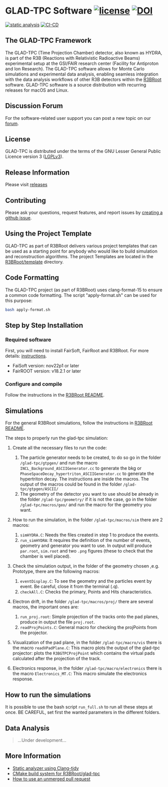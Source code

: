 # GLAD-TPC Software [![license](https://alfa-ci.gsi.de/shields/badge/license-LGPL--3.0-orange.svg)](COPYRIGHT) [![DOI](https://zenodo.org/badge/DOI/10.5281/zenodo.14291537.svg)](https://doi.org/10.5281/zenodo.14291537)

[![static analysis](https://github.com/R3BRootGroup/glad-tpc/actions/workflows/static_analysis.yml/badge.svg)](https://github.com/R3BRootGroup/glad-tpc/actions/workflows/static_analysis.yml) [![CI-CD](https://github.com/R3BRootGroup/glad-tpc/actions/workflows/main.yml/badge.svg)](https://github.com/R3BRootGroup/glad-tpc/actions/workflows/main.yml)

## The GLAD-TPC Framework

The GLAD-TPC (Time Projection Chamber) detector, also known as HYDRA, is part of the R3B (Reactions with Relativistic Radioactive Beams) experimental setup at the GSI/FAIR research center (Facility for Antiproton and Ion Research). The GLAD-TPC software allows for Monte Carlo simulations and experimental data analysis, enabling seamless integration with the data analysis workflows of other R3B detectors within the [R3BRoot](https://github.com/R3BRootGroup/R3BRoot) software. GLAD-TPC software is a source distribution with recurring releases for macOS and Linux.

## Discussion Forum

For the software-related user support you can post a new topic on our [forum](https://forum.gsi.de/index.php?t=index&cat=40&).

## License

GLAD-TPC is distributed under the terms of the GNU Lesser General Public Licence version 3 ([LGPLv3](https://github.com/R3BRootGroup/glad-tpc/blob/dev/LICENSE)).

## Release Information
Please visit [releases](https://github.com/R3BRootGroup/glad-tpc/releases)

## Contributing
Please ask your questions, request features, and report issues by [creating a github issue](https://github.com/R3BRootGroup/glad-tpc/issues/new/choose).

## Using the Project Template

GLAD-TPC as part of R3BRoot delivers various project templates that can be used as a starting point for anybody who would like to build simulation and reconstruction algorithms. The project Templates are located in the [R3BRoot/template](https://github.com/R3BRootGroup/R3BRoot/tree/dev/template) directory.

## Code Formatting
The GLAD-TPC project (as part of R3BRoot) uses clang-format-15 to ensure a common code formatting. The script "apply-format.sh" can be used for this purpose: 
~~~bash
bash apply-format.sh
~~~

## Step by Step Installation

### Required software

First, you will need to install FairSoft, FairRoot and R3BRoot. For more details: [instructions](https://www.r3broot.gsi.de/installation). 
- FaiSoft version: nov22p1 or later
- FairROOT version: v18.2.1 or later


### Configure and compile

Follow the instructions in the [R3BRoot README](https://github.com/R3BRootGroup/R3BRoot/blob/dev/README.md).


## Simulations

For the general R3BRoot simulations, follow the instructions in [R3BRoot README](https://github.com/R3BRootGroup/R3BRoot/blob/dev/README.md).

The steps to properly run the glad-tpc simulation:

1. Create all the necessary files to run the code:
	1. The particle generator needs to be created, to do so go in the folder `/glad-tpc/gtpgen/` and run the macro `INCL_Background_ASCIIGenerator.cc` to generate the bkg or `PhaseSpaceDecay_hypertriton_ASCIIGenerator.cc` to generate the hypertriton decay. The instructions are inside the macros. The output of the macros could be found in the folder `/glad-tpc/gtpgen/ASCII/`
	2. The geometry of the detector you want to use should be already in the folder `/glad-tpc/geometry/` if it is not the case, go in the folder `/glad-tpc/macros/geo/` and run the macro for the geometry you want.

2. How to run the simulation, in the folder `/glad-tpc/macros/sim` there are 2 macros:
	1. `simHYDRA.C`: Needs the files created in step 1 to produce the events.
	2. `run_simHYDRA`: It requires the definition of the number of events, geometry and generator you want to use.
	In output will produce `par.root`, `sim.root` and two `.png` figures (these to check that the chamber is well placed).

3. Check the simulation output, in the folder of the geometry chosen ,e.g. Prototype, there are the following macros:
	1. `eventDisplay.C`: To see the geometry and the particles event by event. Be careful, close it from the terminal (.q).
	2. `checkAll.C`: Checks the primary, Points and Hits characteristics.

4. Electron drift, in the folder `/glad-tpc/macros/proj/` there are several macros, the important ones are:
	1. `run_proj.root`: Simple projection of the tracks onto the pad planes, produce in output the file `proj.root`.
	2. `readProjPoints.C`: General macro for checking the projPoints from the projector.

5. Visualization of the pad plane, in the folder `/glad-tpc/macro/vis` there is the macro `readVPadPlane.C`: This macro plots the output of the glad-tpc projector: plots the `R3BGTPCProjPoint` which contains the virtual pads calculated after the projection of the track.

6. Electronics response, in the folder `/glad-tpc/macro/electronics` there is the macro `Electronics_MT.C`: This macro simulate the electronics response.

## How to run the simulations

It is possible to use the bash script `run_full.sh` to run all these steps at once. BE CAREFUL, set first the wanted parameters in the different folders.


## Data Analysis

> ...Under development...


## More Information

* [Static analyzer using Clang-tidy](config/clang_tidy/README.md)
* [CMake build system for R3BRoot/glad-tpc](doc/cmake_usage.md)
* [How to use an unmerged pull request](doc/git_usage.md#fetch-the-update-from-an-unmerged-pull-request-pr)
